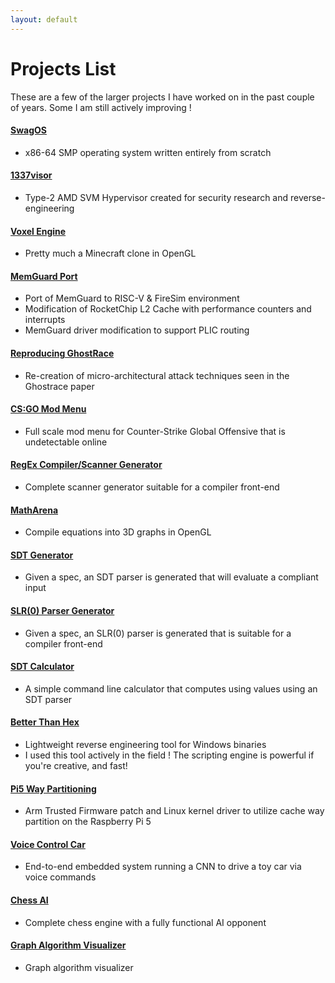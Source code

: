 ```yaml
---
layout: default
---
```

# Projects List

These are a few of the larger projects I have worked on in the past couple of years. Some I am still actively improving !


#### [SwagOS](/pages/projects/swagos.html)
*   x86-64 SMP operating system written entirely from scratch

#### [1337visor](/pages/projects/1337-hypervisor.html)
*   Type-2 AMD SVM Hypervisor created for security research and reverse-engineering

#### [Voxel Engine](/pages/projects/voxel-engine.html)
*   Pretty much a Minecraft clone in OpenGL

#### [MemGuard Port](/pages/projects/memguard-port.html)
*   Port of MemGuard to RISC-V & FireSim environment 
*   Modification of RocketChip L2 Cache with performance counters and interrupts
*   MemGuard driver modification to support PLIC routing

#### [Reproducing GhostRace](/pages/projects/ghostrace.html)
*   Re-creation of micro-architectural attack techniques seen in the Ghostrace paper

#### [CS:GO Mod Menu](/pages/projects/csgo-haxorz.html)
*   Full scale mod menu for Counter-Strike Global Offensive that is undetectable online

#### [RegEx Compiler/Scanner Generator](/pages/projects/regex-compiler.html)
*   Complete scanner generator suitable for a compiler front-end

#### [MathArena](/pages/projects/math-arena.html)
*   Compile equations into 3D graphs in OpenGL

#### [SDT Generator](/pages/projects/sdt-generator.html)
*   Given a spec, an SDT parser is generated that will evaluate a compliant input

#### [SLR(0) Parser Generator](/pages/projects/slr0-generator.html)
*   Given a spec, an SLR(0) parser is generated that is suitable for a compiler front-end

#### [SDT Calculator](/pages/projects/sdt-calculator.html)
*   A simple command line calculator that computes using values using an SDT parser

#### [Better Than Hex](/pages/projects/bth.html)
*   Lightweight reverse engineering tool for Windows binaries
*   I used this tool actively in the field ! The scripting engine is powerful if you're creative, and fast!

#### [Pi5 Way Partitioning](/pages/projects/pi5waypart.html)
*   Arm Trusted Firmware patch and Linux kernel driver to utilize cache way partition on the Raspberry Pi 5

#### [Voice Control Car](/pages/projects/voice-control-car.html)
*   End-to-end embedded system running a CNN to drive a toy car via voice commands

#### [Chess AI](/pages/projects/chess-ai.html)
*   Complete chess engine with a fully functional AI opponent

#### [Graph Algorithm Visualizer](/pages/projects/graph-algo-viz.html)
*   Graph algorithm visualizer





